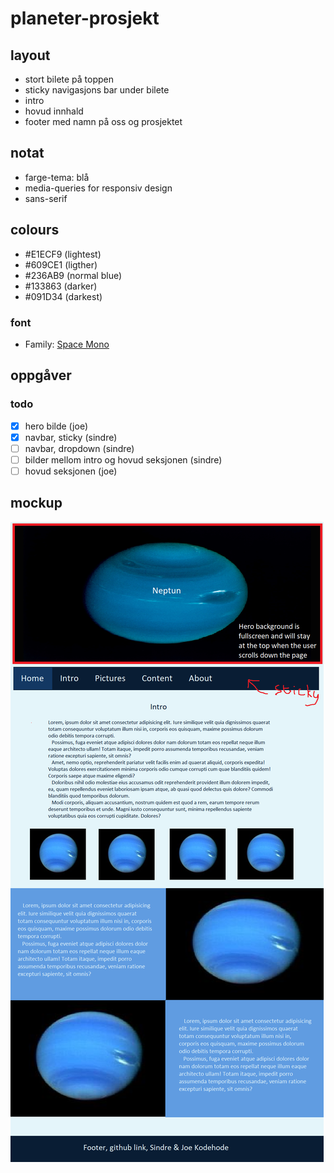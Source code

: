 # planeter-prosjekt

## layout
- stort bilete på toppen
- sticky navigasjons bar under bilete
- intro
- hovud innhald
- footer med namn på oss og prosjektet

## notat
- farge-tema: blå
- media-queries for responsiv design
- sans-serif

## colours
- #E1ECF9 (lightest)
- #609CE1 (ligther)
- #236AB9 (normal blue)
- #133863 (darker)
- #091D34 (darkest)

### font
- Family: [Space Mono](https://fonts.google.com/specimen/Space+Mono)

## oppgåver

### todo
- [x] hero bilde (joe)
- [x] navbar, sticky (sindre)
- [ ] navbar, dropdown (sindre)
- [ ] bilder mellom intro og hovud seksjonen (sindre)
- [ ] hovud seksjonen (joe)

## mockup
![design]( Neptune_design.png "design")
